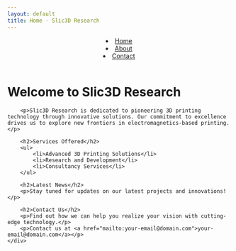```yaml
---
layout: default
title: Home - Slic3D Research
---
```


<header>
            <li><a href="/">Home</a></li>
            <li><a href="/about">About</a></li>
            <li><a href="/contact">Contact</a></li>
</header>

<main>
    <div class="container">
        <h1>Welcome to Slic3D Research</h1>

        <p>Slic3D Research is dedicated to pioneering 3D printing technology through innovative solutions. Our commitment to excellence drives us to explore new frontiers in electromagnetics-based printing.</p>

        <h2>Services Offered</h2>
        <ul>
            <li>Advanced 3D Printing Solutions</li>
            <li>Research and Development</li>
            <li>Consultancy Services</li>
        </ul>

        <h2>Latest News</h2>
        <p>Stay tuned for updates on our latest projects and innovations!</p>

        <h2>Contact Us</h2>
        <p>Find out how we can help you realize your vision with cutting-edge technology.</p>
        <p>Contact us at <a href="mailto:your-email@domain.com">your-email@domain.com</a></p>
    </div>
</main>
